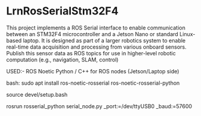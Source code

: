 # LrnRosSerialStm32F4
This project implements a ROS Serial interface to enable communication between an STM32F4 microcontroller and a Jetson Nano or standard Linux-based laptop. It is designed as part of a larger robotics system to enable real-time data acquisition and processing from various onboard sensors.
Publish this sensor data as ROS topics for use in higher-level robotic computation (e.g., navigation, SLAM, control)

USED:-
ROS Noetic
Python / C++ for ROS nodes (Jetson/Laptop side)

bash:
sudo apt install ros-noetic-rosserial ros-noetic-rosserial-python

source devel/setup.bash

rosrun rosserial_python serial_node.py _port:=/dev/ttyUSB0 _baud:=57600
